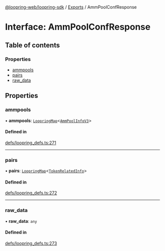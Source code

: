 [@loopring-web/loopring-sdk](../README.md) / [Exports](../modules.md) / AmmPoolConfResponse

# Interface: AmmPoolConfResponse

## Table of contents

### Properties

- [ammpools](AmmPoolConfResponse.md#ammpools)
- [pairs](AmmPoolConfResponse.md#pairs)
- [raw\_data](AmmPoolConfResponse.md#raw_data)

## Properties

### ammpools

• **ammpools**: [`LoopringMap`](LoopringMap.md)<[`AmmPoolInfoV3`](AmmPoolInfoV3.md)\>

#### Defined in

[defs/loopring_defs.ts:271](https://github.com/Loopring/loopring_sdk/blob/f91f904/src/defs/loopring_defs.ts#L271)

___

### pairs

• **pairs**: [`LoopringMap`](LoopringMap.md)<[`TokenRelatedInfo`](TokenRelatedInfo.md)\>

#### Defined in

[defs/loopring_defs.ts:272](https://github.com/Loopring/loopring_sdk/blob/f91f904/src/defs/loopring_defs.ts#L272)

___

### raw\_data

• **raw\_data**: `any`

#### Defined in

[defs/loopring_defs.ts:273](https://github.com/Loopring/loopring_sdk/blob/f91f904/src/defs/loopring_defs.ts#L273)
